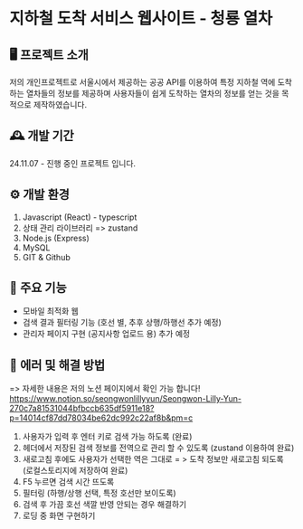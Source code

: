 # 지하철 도착 서비스 웹사이트 - 청룡 열차 


## 🖥️ 프로젝트 소개
저의 개인프로젝트로 서울시에서 제공하는 공공 API를 이용하여 특정 지하철 역에 도착하는 열차들의 정보를 제공하며
사용자들이 쉽게 도착하는 열차의 정보를 얻는 것을 목적으로 제작하였습니다.


## 🕰️ 개발 기간
24.11.07 - 진행 중인 프로젝트 입니다.

## ⚙️ 개발 환경
1. Javascript (React) - typescript
2. 상태 관리 라이브러리 => zustand 
3. Node.js (Express)
4. MySQL
5. GIT & Github
   
## 📌 주요 기능
- 모바일 최적화 웹
- 검색 결과 필터링 기능 (호선 별, 추후 상행/하행선 추가 예정) 
- 관리자 페이지 구현 (공지사항 업로드 용) 추가 예정

## 🚨 에러 및 해결 방법
=> 자세한 내용은 저의 노션 페이지에서 확인 가능 합니다! 
https://www.notion.so/seongwonlillyyun/Seongwon-Lilly-Yun-270c7a81531044bfbccb635df5911e18?p=14014cf87dd78034be62dc992c22af8b&pm=c
1. 사용자가 입력 후 엔터 키로 검색 가능 하도록 (완료) 
2. 헤더에서 저장된 검색 정보를 전역으로 관리 할 수 있도록 (zustand 이용하여 완료) 
3. 새로고침 후에도 사용자가 선택한 역은 그대로 = > 도착 정보만 새로고침 되도록 (로컬스토리지에 저장하여 완료) 
4. F5 누르면 검색 시간 뜨도록
5. 필터링 (하행/상행 선택, 특정 호선만 보이도록)
6. 검색 후 가끔 호선 색깔 반영 안되는 경우 해결하기
7. 로딩 중 화면 구현하기

